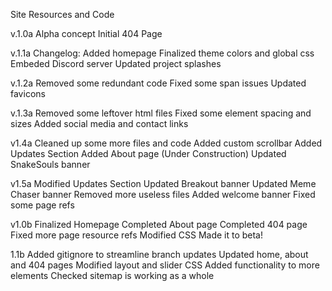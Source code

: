 Site Resources and Code

v.1.0a
Alpha concept
Initial 404 Page

v.1.1a 
Changelog:
Added homepage
Finalized theme colors and global css
Embeded Discord server
Updated project splashes

v.1.2a
Removed some redundant code 
Fixed some span issues
Updated favicons

v.1.3a
Removed some leftover html files
Fixed some element spacing and sizes
Added social media and contact links

v1.4a
Cleaned up some more files and code
Added custom scrollbar
Added Updates Section
Added About page (Under Construction)
Updated SnakeSouls banner

v1.5a
Modified Updates Section
Updated Breakout banner
Updated Meme Chaser banner
Removed more useless files
Added welcome banner
Fixed some page refs

v1.0b
Finalized Homepage
Completed About page
Completed 404 page
Fixed more page resource refs
Modified CSS
Made it to beta!

1.1b
Added gitignore to streamline branch updates
Updated home, about and 404 pages 
Modified layout and slider CSS
Added functionality to more elements
Checked sitemap is working as a whole
